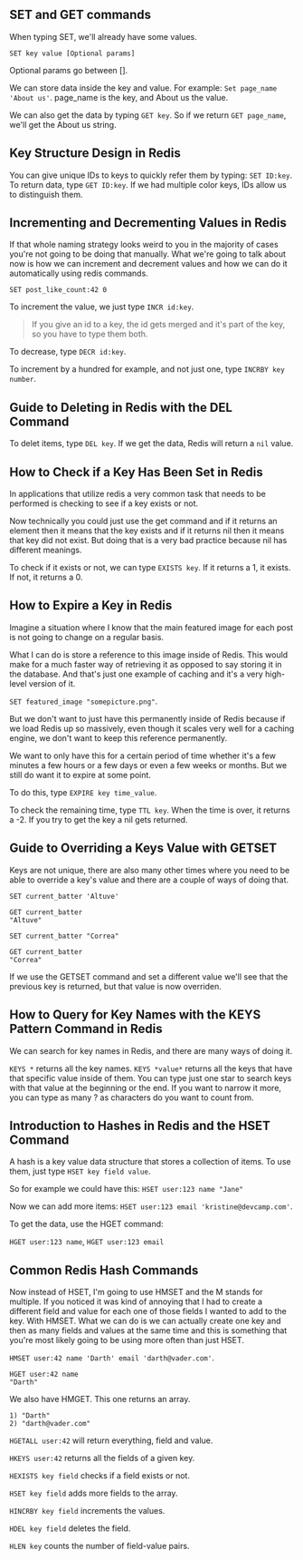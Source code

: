 ## SET and GET commands

When typing SET, we'll already have some values.

``SET key value [Optional params]``

 Optional params go between [].

 We can store data inside the key and value. For example: ``Set page_name 'About us'``. page_name is the key, and About us the value.

 We can also get the data by typing ``GET key``. So if we return ``GET page_name``, we'll get the About us string.

 ## Key Structure Design in Redis

 You can give unique IDs to keys to quickly refer them by typing: ``SET ID:key``. To return data, type ``GET ID:key``. If we had multiple color keys, IDs allow us to distinguish them.

 ## Incrementing and Decrementing Values in Redis

 If that whole naming strategy looks weird to you in the majority of cases you're not going to be doing that manually. What we're going to talk about now is how we can increment and decrement values and how we can do it automatically using redis commands. 

 ``SET post_like_count:42 0``

 To increment the value, we just type ``INCR id:key``.

 > If you give an id to a key, the id gets merged and it's part of the key, so you have to type them both.

 To decrease, type ``DECR id:key``.

 To increment by a hundred for example, and not just one, type ``INCRBY key number``.

 ## Guide to Deleting in Redis with the DEL Command

 To delet items, type ``DEL key``. If we get the data, Redis will return a ``nil`` value.

 ## How to Check if a Key Has Been Set in Redis

 In applications that utilize redis a very common task that needs to be performed is checking to see if a key exists or not.

 Now technically you could just use the get command and if it returns an element then it means that the key exists and if it returns nil then it means that key did not exist. But doing that is a very bad practice because nil has different meanings.

 To check if it exists or not, we can type ``EXISTS key``. If it returns a 1, it exists. If not, it returns a 0.

 ## How to Expire a Key in Redis

Imagine a situation where I know that the main featured image for each post is not going to change on a regular basis.

What I can do is store a reference to this image inside of Redis. This would make for a much faster way of retrieving it as opposed to say storing it in the database. And that's just one example of caching and it's a very high-level version of it.

``SET featured_image "somepicture.png"``.

But we don't want to just have this permanently inside of Redis because if we load Redis up so massively, even though it scales very well for a caching engine, we don't want to keep this reference permanently.

We want to only have this for a certain period of time whether it's a few minutes a few hours or a few days or even a few weeks or months. But we still do want it to expire at some point. 

To do this, type ``EXPIRE key time_value``.

To check the remaining time, type ``TTL key``. When the time is over, it returns a -2. If you try to get the key a nil gets returned.

## Guide to Overriding a Keys Value with GETSET

Keys are not unique, there are also many other times where you need to be able to override a key's value and there are a couple of ways of doing that.

```
SET current_batter 'Altuve'

GET current_batter 
"Altuve"

SET current_batter "Correa"

GET current_batter
"Correa"
```

If we use the GETSET command and set a different value we'll see that the previous key is returned, but that value is now overriden.

## How to Query for Key Names with the KEYS Pattern Command in Redis

We can search for key names in Redis, and there are many ways of doing it.

```KEYS *``` returns all the key names.
``KEYS *value*`` returns all the keys that have that specific value inside of them. You can type just one star to search keys with that value at the beginning or the end. If you want to narrow it more, you can type as many ? as characters do you want to count from.

## Introduction to Hashes in Redis and the HSET Command

A hash is a key value data structure that stores a collection of items. To use them, just type ``HSET key field value``.

So for example we could have this: ```HSET user:123 name "Jane"```

Now we can add more items: ``HSET user:123 email 'kristine@devcamp.com'``. 

To get the data, use the HGET command: 

``HGET user:123 name``, ``HGET user:123 email``

## Common Redis Hash Commands

Now instead of HSET, I'm going to use HMSET and the M stands for multiple. If you noticed it was kind of annoying that I had to create a different field and value for each one of those fields I wanted to add to the key. With HMSET. What we can do is we can actually create one key and then as many fields and values at the same time and this is something that you're most likely going to be using more often than just HSET.

```HMSET user:42 name 'Darth' email 'darth@vader.com'```.

```
HGET user:42 name
"Darth"
```

We also have HMGET. This one returns an array.

```HMGET user:42 name email
1) "Darth"
2) "darth@vader.com"
```

``HGETALL user:42`` will return everything, field and value.

``HKEYS user:42`` returns all the fields of a given key.

``HEXISTS key field`` checks if a field exists or not.

``HSET key field`` adds more fields to the array.

``HINCRBY key field`` increments the values.

``HDEL key field`` deletes the field.

``HLEN key`` counts the number of field-value pairs.